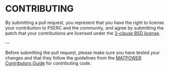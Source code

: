 CONTRIBUTING
============

By submitting a pull request, you represent that you have the right to
license your contribution to PSERC and the community, and agree by
submitting the patch that your contributions are licensed under the
[3-clause BSD license][1].

--

Before submitting the pull request, please make sure you have tested
your changes and that they follow the guidelines from the [MATPOWER
Contributors Guide][2] for contributing code.

[1]: ./LICENSE
[2]: https://github.com/MATPOWER/matpower/blob/master/CONTRIBUTING.md
